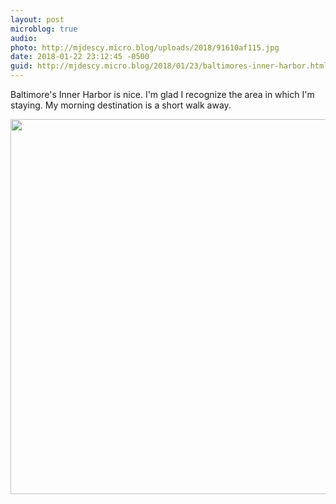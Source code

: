 ```yaml
---
layout: post
microblog: true
audio: 
photo: http://mjdescy.micro.blog/uploads/2018/91610af115.jpg
date: 2018-01-22 23:12:45 -0500
guid: http://mjdescy.micro.blog/2018/01/23/baltimores-inner-harbor.html
---
```

Baltimore's Inner Harbor is nice. I'm glad I recognize the area in which I'm staying. My morning destination is a short walk away.

<img src="http://mjdescy.micro.blog/uploads/2018/91610af115.jpg" width="600" height="600" />
